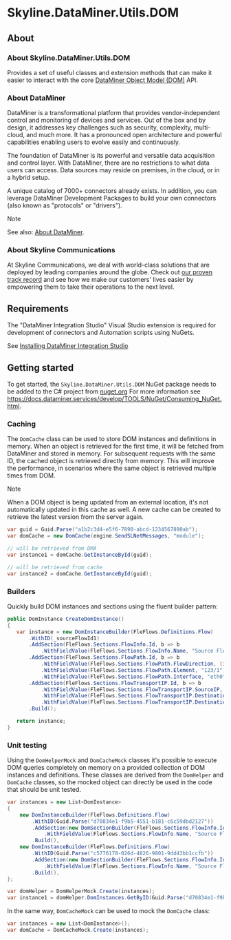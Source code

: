 # Skyline.DataMiner.Utils.DOM

## About

### About Skyline.DataMiner.Utils.DOM

Provides a set of useful classes and extension methods that can make it easier to interact with the core [DataMiner Object Model (DOM)](https://docs.dataminer.services/user-guide/Advanced_Modules/DOM/DOM.html) API.

### About DataMiner

DataMiner is a transformational platform that provides vendor-independent control and monitoring of devices and services. Out of the box and by design, it addresses key challenges such as security, complexity, multi-cloud, and much more. It has a pronounced open architecture and powerful capabilities enabling users to evolve easily and continuously.

The foundation of DataMiner is its powerful and versatile data acquisition and control layer. With DataMiner, there are no restrictions to what data users can access. Data sources may reside on premises, in the cloud, or in a hybrid setup.

A unique catalog of 7000+ connectors already exists. In addition, you can leverage DataMiner Development Packages to build your own connectors (also known as "protocols" or "drivers").

> [!NOTE]
> See also: [About DataMiner](https://aka.dataminer.services/about-dataminer).

### About Skyline Communications

At Skyline Communications, we deal with world-class solutions that are deployed by leading companies around the globe. Check out [our proven track record](https://aka.dataminer.services/about-skyline) and see how we make our customers' lives easier by empowering them to take their operations to the next level.

## Requirements

The "DataMiner Integration Studio" Visual Studio extension is required for development of connectors and Automation scripts using NuGets.

See [Installing DataMiner Integration Studio](https://aka.dataminer.services/DisInstallation)

## Getting started

To get started, the `Skyline.DataMiner.Utils.DOM` NuGet package needs to be added to the C# project from [nuget.org](https://www.nuget.org/packages/Skyline.DataMiner.Utils.DOM)
For more information see https://docs.dataminer.services/develop/TOOLS/NuGet/Consuming_NuGet.html.

### Caching

The `DomCache` class can be used to store DOM instances and definitions in memory. When an object is retrieved for the first time, it will be fetched from DataMiner and stored in memory.
For subsequent requests with the same ID, the cached object is retrieved directly from memory. This will improve the performance, in scenarios where the same object is retrieved multiple times from DOM.

> [!NOTE]
> When a DOM object is being updated from an external location, it's not automatically updated in this cache as well. A new cache can be created to retrieve the latest version from the server again.

 ```cs
var guid = Guid.Parse("a1b2c3d4-e5f6-7890-abcd-1234567890ab");
var domCache = new DomCache(engine.SendSLNetMessages, "module");

// will be retrieved from DMA
var instance1 = domCache.GetInstanceById(guid);

// will be retrieved from cache
var instance2 = domCache.GetInstanceById(guid);
```

### Builders

Quickly build DOM instances and sections using the fluent builder pattern:

 ```cs
public DomInstance CreateDomInstance()
{
	var instance = new DomInstanceBuilder(FleFlows.Definitions.Flow)
		.WithID(_sourceFlowId1)
		.AddSection(FleFlows.Sections.FlowInfo.Id, b => b
			.WithFieldValue(FleFlows.Sections.FlowInfo.Name, "Source Flow 1"))
		.AddSection(FleFlows.Sections.FlowPath.Id, b => b
			.WithFieldValue(FleFlows.Sections.FlowPath.FlowDirection, (int)FleFlows.Enums.FlowDirection.Tx)
			.WithFieldValue(FleFlows.Sections.FlowPath.Element, "123/1")
			.WithFieldValue(FleFlows.Sections.FlowPath.Interface, "eth0"))
		.AddSection(FleFlows.Sections.FlowTransportIP.Id, b => b
			.WithFieldValue(FleFlows.Sections.FlowTransportIP.SourceIP, "10.20.30.5")
			.WithFieldValue(FleFlows.Sections.FlowTransportIP.DestinationIP, "239.17.0.5")
			.WithFieldValue(FleFlows.Sections.FlowTransportIP.DestinationPort, 5000))
		.Build();

	return instance;
}
```

### Unit testing

Using the `DomHelperMock` and `DomCacheMock` classes it's possible to execute DOM queries completely on memory on a provided collection of DOM instances and definitions.
These classes are derived from the `DomHelper` and `DomCache` classes, so the mocked object can directly be used in the code that should be unit tested.

```cs
var instances = new List<DomInstance>
{
	new DomInstanceBuilder(FleFlows.Definitions.Flow)
		.WithID(Guid.Parse("d70834e1-f9b5-4551-b181-c6c59dbd2127"))
		.AddSection(new DomSectionBuilder(FleFlows.Sections.FlowInfo.Id)
			.WithFieldValue(FleFlows.Sections.FlowInfo.Name, "Source Flow 1"))
		.Build(),
	new DomInstanceBuilder(FleFlows.Definitions.Flow)
		.WithID(Guid.Parse("c5776178-026d-4826-9801-9dd43bb1ccfb"))
		.AddSection(new DomSectionBuilder(FleFlows.Sections.FlowInfo.Id)
			.WithFieldValue(FleFlows.Sections.FlowInfo.Name, "Source Flow 2"))
		.Build(),
};

var domHelper = DomHelperMock.Create(instances);
var instance1 = domHelper.DomInstances.GetByID(Guid.Parse("d70834e1-f9b5-4551-b181-c6c59dbd2127"));
```

In the same way, `DomCacheMock` can be used to mock the `DomCache` class:

```cs
var instances = new List<DomInstance>();
var domCache = DomCacheMock.Create(instances);
```

